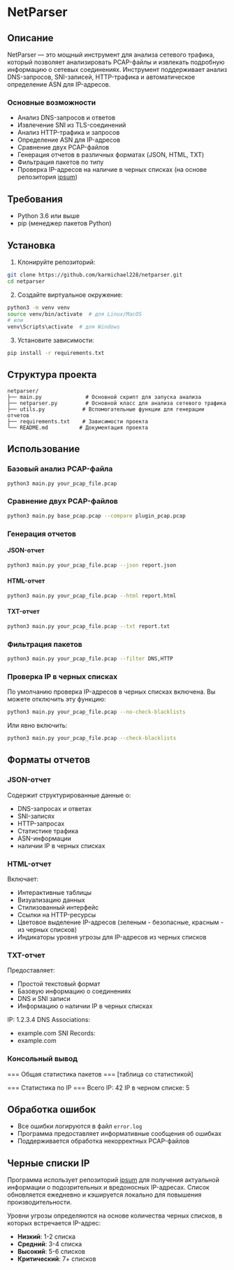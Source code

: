 # NetParser

## Описание
NetParser — это мощный инструмент для анализа сетевого трафика, который позволяет анализировать PCAP-файлы и извлекать подробную информацию о сетевых соединениях. Инструмент поддерживает анализ DNS-запросов, SNI-записей, HTTP-трафика и автоматическое определение ASN для IP-адресов.

### Основные возможности
- Анализ DNS-запросов и ответов
- Извлечение SNI из TLS-соединений
- Анализ HTTP-трафика и запросов
- Определение ASN для IP-адресов
- Сравнение двух PCAP-файлов
- Генерация отчетов в различных форматах (JSON, HTML, TXT)
- Фильтрация пакетов по типу
- Проверка IP-адресов на наличие в черных списках (на основе репозитория [ipsum](https://github.com/stamparm/ipsum))

## Требования
- Python 3.6 или выше
- pip (менеджер пакетов Python)

## Установка

1. Клонируйте репозиторий:
```bash
git clone https://github.com/karmichael228/netparser.git
cd netparser
```

2. Создайте виртуальное окружение:
```bash
python3 -m venv venv
source venv/bin/activate  # для Linux/MacOS
# или
venv\Scripts\activate  # для Windows
```

3. Установите зависимости:
```bash
pip install -r requirements.txt
```

## Структура проекта
```
netparser/
├── main.py              # Основной скрипт для запуска анализа
├── netparser.py         # Основной класс для анализа сетевого трафика
├── utils.py            # Вспомогательные функции для генерации отчетов
├── requirements.txt    # Зависимости проекта
└── README.md          # Документация проекта
```

## Использование

### Базовый анализ PCAP-файла
```bash
python3 main.py your_pcap_file.pcap
```

### Сравнение двух PCAP-файлов
```bash
python3 main.py base_pcap.pcap --compare plugin_pcap.pcap
```

### Генерация отчетов

#### JSON-отчет
```bash
python3 main.py your_pcap_file.pcap --json report.json
```

#### HTML-отчет
```bash
python3 main.py your_pcap_file.pcap --html report.html
```

#### TXT-отчет
```bash
python3 main.py your_pcap_file.pcap --txt report.txt
```

### Фильтрация пакетов
```bash
python3 main.py your_pcap_file.pcap --filter DNS,HTTP
```

### Проверка IP в черных списках
По умолчанию проверка IP-адресов в черных списках включена. Вы можете отключить эту функцию:

```bash
python3 main.py your_pcap_file.pcap --no-check-blacklists
```

Или явно включить:

```bash
python3 main.py your_pcap_file.pcap --check-blacklists
```

## Форматы отчетов

### JSON-отчет
Содержит структурированные данные о:
- DNS-запросах и ответах
- SNI-записях
- HTTP-запросах
- Статистике трафика
- ASN-информации
- наличии IP в черных списках

### HTML-отчет
Включает:
- Интерактивные таблицы
- Визуализацию данных
- Стилизованный интерфейс
- Ссылки на HTTP-ресурсы
- Цветовое выделение IP-адресов (зеленым - безопасные, красным - из черных списков)
- Индикаторы уровня угрозы для IP-адресов из черных списков

### TXT-отчет
Предоставляет:
- Простой текстовый формат
- Базовую информацию о соединениях
- DNS и SNI записи
- Информацию о наличии IP в черных списках

IP: 1.2.3.4
DNS Associations:
  - example.com
SNI Records:
  - example.com

### Консольный вывод
=== Общая статистика пакетов ===
[таблица со статистикой]

=== Статистика по IP ===
Всего IP: 42
IP в черном списке: 5

## Обработка ошибок
- Все ошибки логируются в файл `error.log`
- Программа предоставляет информативные сообщения об ошибках
- Поддерживается обработка некорректных PCAP-файлов

## Черные списки IP
Программа использует репозиторий [ipsum](https://github.com/stamparm/ipsum) для получения актуальной информации о подозрительных и вредоносных IP-адресах. Список обновляется ежедневно и кэшируется локально для повышения производительности.

Уровни угрозы определяются на основе количества черных списков, в которых встречается IP-адрес:
- **Низкий**: 1-2 списка
- **Средний**: 3-4 списка
- **Высокий**: 5-6 списков
- **Критический**: 7+ списков